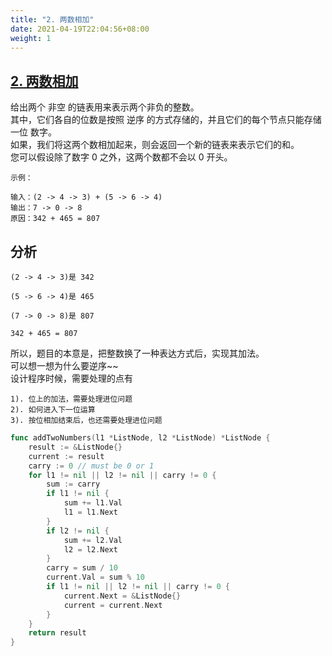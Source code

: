 ```yaml
---
title: "2. 两数相加"
date: 2021-04-19T22:04:56+08:00
weight: 1
---
```


## [2. 两数相加](https://leetcode.com/problems/add-two-numbers)
给出两个 非空 的链表用来表示两个非负的整数。  
其中，它们各自的位数是按照 逆序 的方式存储的，并且它们的每个节点只能存储 一位 数字。  
如果，我们将这两个数相加起来，则会返回一个新的链表来表示它们的和。  
您可以假设除了数字 0 之外，这两个数都不会以 0 开头。
```
示例：

输入：(2 -> 4 -> 3) + (5 -> 6 -> 4)
输出：7 -> 0 -> 8
原因：342 + 465 = 807
```
## 分析
```
(2 -> 4 -> 3)是 342

(5 -> 6 -> 4)是 465

(7 -> 0 -> 8)是 807

342 + 465 = 807
```
所以，题目的本意是，把整数换了一种表达方式后，实现其加法。  
可以想一想为什么要逆序~~  
设计程序时候，需要处理的点有
```
1). 位上的加法，需要处理进位问题
2). 如何进入下一位运算
3). 按位相加结束后，也还需要处理进位问题
```
```go
func addTwoNumbers(l1 *ListNode, l2 *ListNode) *ListNode {
	result := &ListNode{}
	current := result
	carry := 0 // must be 0 or 1
	for l1 != nil || l2 != nil || carry != 0 {
		sum := carry
		if l1 != nil {
			sum += l1.Val
			l1 = l1.Next
		}
		if l2 != nil {
			sum += l2.Val
			l2 = l2.Next
		}
		carry = sum / 10
		current.Val = sum % 10
		if l1 != nil || l2 != nil || carry != 0 {
			current.Next = &ListNode{}
			current = current.Next
		}
	}
	return result
}
```